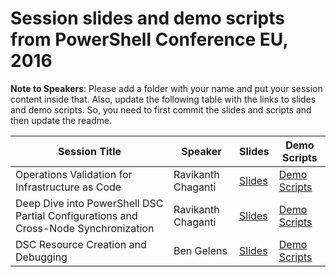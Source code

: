# Session slides and demo scripts from PowerShell Conference EU, 2016

**Note to Speakers**: Please add a folder with your name and put your session content inside that. Also, update the following table with the links to slides and demo scripts. So, you need to first commit the slides and scripts and then update the readme.

| Session Title  | Speaker | Slides | Demo Scripts |
| ------------- | ------------- | ------------- | ------------- |
| Operations Validation for Infrastructure as Code  | Ravikanth Chaganti  | [Slides](https://github.com/psconfeu/2016/blob/master/Ravikanth%20Chaganti/OVF/psconfeu-2016_operations-validation-framework_Ravikanth-Chaganti.pptx) | [Demo Scripts](https://github.com/psconfeu/2016/blob/master/Ravikanth%20Chaganti/OVF/Demos.zip) |
| Deep Dive into PowerShell DSC Partial Configurations and Cross-Node Synchronization  | Ravikanth Chaganti  | [Slides](https://github.com/psconfeu/2016/blob/master/Ravikanth%20Chaganti/PCandCNS/psconfeu-2016_partial-config_cross-machice-sync_Ravikanth-Chaganti.pptx)  | [Demo Scripts](https://github.com/psconfeu/2016/blob/master/Ravikanth%20Chaganti/PCandCNS/Demos.zip) |
| DSC Resource Creation and Debugging  | Ben Gelens  | [Slides](https://github.com/psconfeu/2016/blob/master/Ben%20Gelens/DSCResCreateDebug/DSC_Resource_Creation_and_Debugging.pptx) | [Demo Scripts](https://github.com/psconfeu/2016/blob/master/Ben%20Gelens/DSCResCreateDebug/Demos.zip) |
